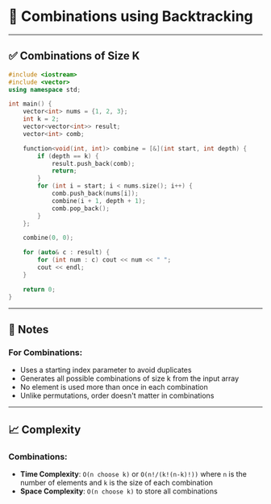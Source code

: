 # 🔢 Combinations using Backtracking

---

## ✅ Combinations of Size K

```cpp
#include <iostream>
#include <vector>
using namespace std;

int main() {
    vector<int> nums = {1, 2, 3};
    int k = 2;
    vector<vector<int>> result;
    vector<int> comb;

    function<void(int, int)> combine = [&](int start, int depth) {
        if (depth == k) {
            result.push_back(comb);
            return;
        }
        for (int i = start; i < nums.size(); i++) {
            comb.push_back(nums[i]);
            combine(i + 1, depth + 1);
            comb.pop_back();
        }
    };

    combine(0, 0);

    for (auto& c : result) {
        for (int num : c) cout << num << " ";
        cout << endl;
    }

    return 0;
}
```

---

## 📘 Notes

### For Combinations:
- Uses a starting index parameter to avoid duplicates
- Generates all possible combinations of size k from the input array
- No element is used more than once in each combination
- Unlike permutations, order doesn't matter in combinations

---

## 📈 Complexity

### Combinations:
- **Time Complexity**: `O(n choose k)` or `O(n!/(k!(n-k)!))` where `n` is the number of elements and `k` is the size of each combination
- **Space Complexity**: `O(n choose k)` to store all combinations 